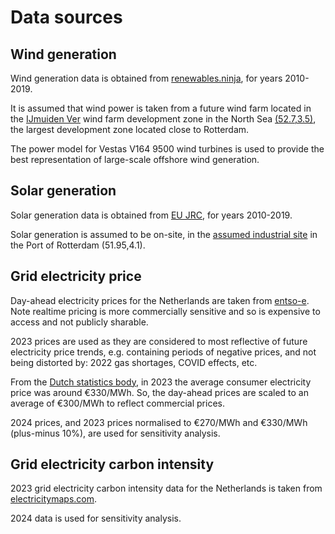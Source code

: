 # Data sources

## Wind generation

Wind generation data is obtained from [renewables.ninja](https://renewables.ninja/), for years 2010-2019.

It is assumed that wind power is taken from a future wind farm located in the [IJmuiden Ver](https://offshorewind.rvo.nl/page/view/5c06ac88-c12f-4903-89f3-27d66937b7e9/general-information-ijmuiden-ver) wind farm development zone in the North Sea [(52.7,3.5)](https://map.4coffshore.com/offshorewind/), the largest development zone located close to Rotterdam.

The power model for Vestas V164 9500 wind turbines is used to provide the best representation of large-scale offshore wind generation.

## Solar generation

Solar generation data is obtained from [EU JRC](https://re.jrc.ec.europa.eu/pvg_tools/en/), for years 2010-2019.

Solar generation is assumed to be on-site, in the [assumed industrial site](https://www.h2-fifty.com/) in the Port of Rotterdam (51.95,4.1).

## Grid electricity price

Day-ahead electricity prices for the Netherlands are taken from [entso-e](https://transparency.entsoe.eu/transmission-domain/r2/dayAheadPrices/show?areaType=BZN). Note realtime pricing is more commercially sensitive and so is expensive to access and not publicly sharable.

2023 prices are used as they are considered to most reflective of future electricity price trends, e.g. containing periods of negative prices, and not being distorted by: 2022 gas shortages, COVID effects, etc.

From the [Dutch statistics body](https://www.cbs.nl/en-gb/figures/detail/85592ENG), in 2023 the average consumer electricity price was around €330/MWh. So, the day-ahead prices are scaled to an average of €300/MWh to reflect commercial prices.

2024 prices, and 2023 prices normalised to €270/MWh and €330/MWh (plus-minus 10%), are used for sensitivity analysis.

## Grid electricity carbon intensity

2023 grid electricity carbon intensity data for the Netherlands is taken from [electricitymaps.com](https://portal.electricitymaps.com/datasets/NL).

2024 data is used for sensitivity analysis.